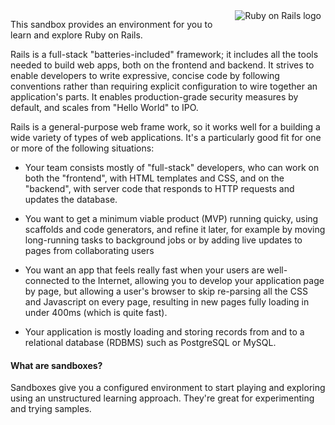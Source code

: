 <img alt="Ruby on Rails logo" style="float: right; padding: 0 0.5em 0.8em 2em; max-width: 40%" src="https://upload.wikimedia.org/wikipedia/commons/6/62/Ruby_On_Rails_Logo.svg" />

This sandbox provides an environment for you to learn and explore Ruby on
Rails.

Rails is a full-stack "batteries-included" framework; it includes all the
tools needed to build web apps, both on the frontend and backend.  It
strives to enable developers to write expressive, concise code by following
conventions rather than requiring explicit configuration to wire together
an application's parts.  It enables production-grade security measures by
default, and scales from "Hello World" to IPO.

Rails is a general-purpose web frame work, so it works well for a building
a wide variety of types of web applications.  It's a particularly good fit
for one or more of the following situations:

* Your team consists mostly of "full-stack" developers, who can work on
  both the "frontend", with HTML templates and CSS, and on the "backend",
  with server code that responds to HTTP requests and updates the database.

* You want to get a minimum viable product (MVP) running quicky, using
  scaffolds and code generators, and refine it later, for example by moving
  long-running tasks to background jobs or by adding live updates to pages
  from collaborating users

* You want an app that feels really fast when your users are well-connected to
  the Internet, allowing you to develop your application page by page, but
  allowing a user's browser to skip re-parsing all the CSS and Javascript
  on every page, resulting in new pages fully loading in under 400ms (which is
  quite fast).

* Your application is mostly loading and storing records from and to a
  relational database (RDBMS) such as PostgreSQL or MySQL.

#### What are sandboxes?

Sandboxes give you a configured environment to start playing and exploring
using an unstructured learning approach. They're great for experimenting
and trying samples.
